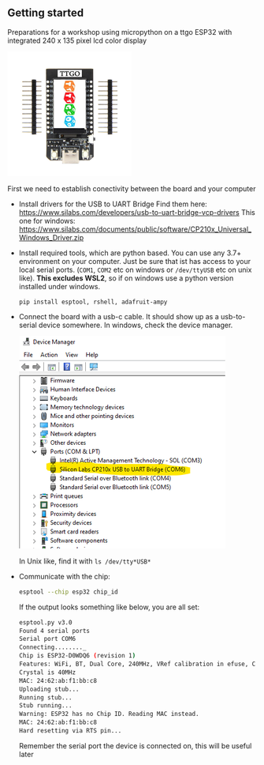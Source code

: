 

## Getting started

Preparations for a workshop using micropython on a ttgo ESP32 with integrated 240 x 135 pixel lcd color display

<img src="board.jpg" alt="ESP32" title="ESP32 with display" width="50%" height="50%" />

First we need to establish conectivity between the board and your computer

 - Install drivers for the USB to UART Bridge
   Find them here: https://www.silabs.com/developers/usb-to-uart-bridge-vcp-drivers
   This one for windows: https://www.silabs.com/documents/public/software/CP210x_Universal_Windows_Driver.zip

 - Install required tools, which are python based. You can use any 3.7+ environment on your computer. Just be sure that ist has access to your local serial ports. (`COM1`,  `COM2` etc on windows or `/dev/ttyUSB` etc on unix like). **This excludes WSL2**, so if on windows use a python version installed under windows.

    ```
    pip install esptool, rshell, adafruit-ampy
    ```

 - Connect the board with a usb-c cable. It should show up as a usb-to-serial device somewhere. In windows,   check the device manager. 

   ![asd](device-manager.png) 
 
   In Unix like, find it with  `ls /dev/tty*USB*`


 - Communicate with the chip:
   ```sh
   esptool --chip esp32 chip_id
   ```

   If the output looks something like below, you are all set:  
    
   ``` sh
   esptool.py v3.0
   Found 4 serial ports
   Serial port COM6
   Connecting........_
   Chip is ESP32-D0WDQ6 (revision 1)
   Features: WiFi, BT, Dual Core, 240MHz, VRef calibration in efuse, Coding Scheme None
   Crystal is 40MHz
   MAC: 24:62:ab:f1:bb:c8
   Uploading stub...
   Running stub...
   Stub running...
   Warning: ESP32 has no Chip ID. Reading MAC instead.
   MAC: 24:62:ab:f1:bb:c8
   Hard resetting via RTS pin...
   ```

   Remember the serial port the device is connected on, this will be useful later